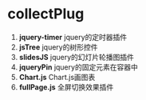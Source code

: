 # collectPlug


1.  **jquery-timer**  jquery的定时器插件
2.  **jsTree**   jquery的树形控件
3.  **slidesJS**   jquery的幻灯片轮播图插件
4.  **jqueryPin**   jquery的固定元素在容器中
5.  **Chart.js**   Chart.js画图表
6.  **fullPage.js**   全屏切换效果插件